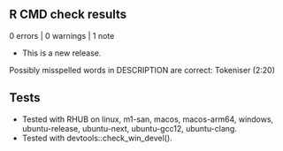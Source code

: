 ## R CMD check results

0 errors | 0 warnings | 1 note

* This is a new release.

Possibly misspelled words in DESCRIPTION are correct:
  Tokeniser (2:20)

## Tests

- Tested with RHUB on linux, m1-san, macos, macos-arm64, windows, ubuntu-release, ubuntu-next, ubuntu-gcc12, ubuntu-clang.
- Tested with devtools::check_win_devel().
